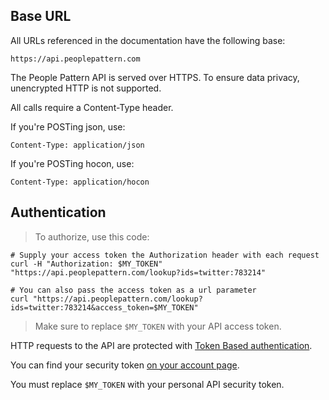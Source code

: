 ## Base URL

All URLs referenced in the documentation have the following base:

`https://api.peoplepattern.com`

The People Pattern API is served over HTTPS. To ensure data privacy, unencrypted HTTP is not supported.

All calls require a Content-Type header.

If you're POSTing json, use:

`Content-Type: application/json`

If you're POSTing hocon, use:

`Content-Type: application/hocon`

## Authentication

> To authorize, use this code:

```shell
# Supply your access token the Authorization header with each request
curl -H "Authorization: $MY_TOKEN" "https://api.peoplepattern.com/lookup?ids=twitter:783214"

# You can also pass the access token as a url parameter
curl "https://api.peoplepattern.com/lookup?ids=twitter:783214&access_token=$MY_TOKEN"
```

> Make sure to replace `$MY_TOKEN` with your API access token.

HTTP requests to the API are protected with [Token Based authentication](https://www.w3.org/2001/sw/Europe/events/foaf-galway/papers/fp/token_based_authentication/).

You can find your security token [on your account page](https://app.peoplepattern.com/edit).

<aside class="notice">
You must replace <code>$MY_TOKEN</code> with your personal API security token.
</aside>
